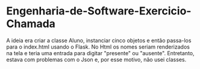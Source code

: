 # Engenharia-de-Software-Exercicio-Chamada

A ideia era criar a classe Aluno, instanciar cinco objetos e então passa-los para o index.html usando o Flask.
No Html os nomes seriam renderizados na tela e teria uma entrada para digitar "presente" ou "ausente".
Entretanto, estava com problemas com o Json e, por esse motivo, não usei classes.
